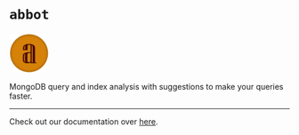 # `abbot`
<img src="./docs/pages/img/abbotlogo.png" height=70 alt="Abbot" />
<br/>

MongoDB query and index analysis with suggestions to make your queries faster.

---

Check out our documentation over [here](https://abbot.wheredevs.dev).
